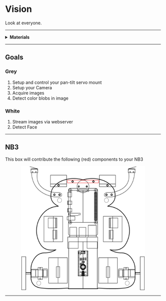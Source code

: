# Vision

Look at everyone.

----

<details><summary><b>Materials</b></summary><p>

Contents|Description| # |Data|Link|
:-------|:----------|:-:|:--:|:--:|
Camera (RPi v3)|RPi color camera with auto-focus (version 3)|1|[-D-](_data/datasheets/rpi_camera_v3.pdf)|[-L-](https://uk.farnell.com/raspberry-pi/rpi-noir-camera-board/raspberry-pi-noir-camera-board/dp/2510729)
NB3 Camera Mount|Custom laser cut mount for RPi camera|1|[-D-](NB3_camera_mount)|[-L-](VK)
M2 screw| M2 threaded bolt (8 mm)|4|-|-
M2 nut| M2 threaded nut|4|-|-

</p></details>

----

## Goals

### Grey

1. Setup and control your pan-tilt servo mount
2. Setup your Camera
3. Acquire images
4. Detect color blobs in image

### White

1. Stream images via webserver
2. Detect Face


----

## NB3

This box will contribute the following (red) components to your NB3

<p align="center">
<img src="_data/images/NB3_vision.png" alt="NB3 stage" width="400" height="400">
<p>

----
